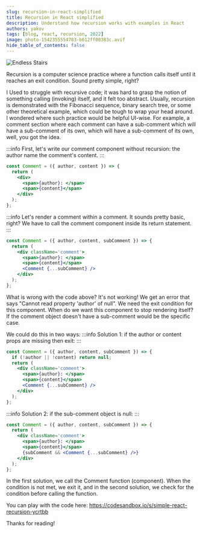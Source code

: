 ```yaml
---
slug: recursion-in-react-simplified
title: Recursion in React simplified
description: Understand how recursion works with examples in React
authors: yakov
tags: [blog, react, recursion, 2022]
image: photo-1542355554783-b612ff00383c.avif
hide_table_of_contents: false
---
```


![Endless Stairs](./photo-1542355554783-b612ff00383c.avif)

Recursion is a computer science practice where a function calls itself until it reaches an exit condition. Sound pretty simple, right?

I Used to struggle with recursive code; it was hard to grasp the notion of something calling (invoking) itself, and it felt too abstract. Usually, recursion is demonstrated with the Fibonacci sequence, binary search tree, or some other theoretical example, which could be tough to wrap your head around. I wondered where such practice would be helpful UI-wise. For example, a comment section where each comment can have a sub-comment which will have a sub-comment of its own, which will have a sub-comment of its own, well, you got the idea.

:::info
First, let's write our comment component without recursion: the author name the comment's content.
:::

```jsx
const Comment = ({ author, content }) => {
  return (
    <div>
      <span>{author}: </span>
      <span>{content}</span>
    </div>
  );
};
```

:::info
Let's render a comment within a comment. It sounds pretty basic, right? We have to call the comment component inside its return statement.
:::

```jsx
const Comment = ({ author, content, subComment }) => {
  return (
    <div className='comment'>
      <span>{author}: </span>
      <span>{content}</span>
      <Comment {...subComment} />
    </div>
  );
};
```

What is wrong with the code above? It's not working! We get an error that says "Cannot read property 'author' of null".
We need the exit condition for this component. When do we want this component to stop rendering itself? If the comment object doesn't have a sub-comment would be the specific case.

We could do this in two ways:
:::info
Solution 1:
if the author or content props are missing then exit:
:::

```jsx
const Comment = ({ author, content, subComment }) => {
  if (!author || !content) return null;
  return (
    <div className='comment'>
      <span>{author}: </span>
      <span>{content}</span>
      <Comment {...subComment} />
    </div>
  );
};
```

:::info
Solution 2:
if the sub-comment object is null:
:::

```jsx
const Comment = ({ author, content, subComment }) => {
  return (
    <div className='comment'>
      <span>{author}: </span>
      <span>{content}</span>
      {subComment && <Comment {...subComment} />}
    </div>
  );
};
```

In the first solution, we call the Comment function (component). When the condition is not met, we exit it, and in the second solution, we check for the condition before calling the function.

You can play with the code here: https://codesandbox.io/s/simple-react-recursion-ycrtbb

Thanks for reading!
